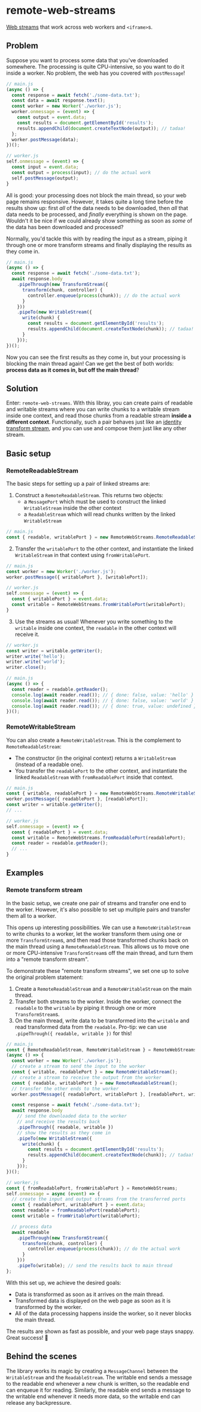# remote-web-streams
[Web streams][streams-spec] that work across web workers and `<iframe>`s.

## Problem
Suppose you want to process some data that you've downloaded somewhere. The processing is quite CPU-intensive,
so you want to do it inside a worker. No problem, the web has you covered with `postMessage`!

```js
// main.js
(async () => {
  const response = await fetch('./some-data.txt');
  const data = await response.text();
  const worker = new Worker('./worker.js');
  worker.onmessage = (event) => {
    const output = event.data;
    const results = document.getElementById('results');
    results.appendChild(document.createTextNode(output)); // tadaa!
  };
  worker.postMessage(data);
})();

// worker.js
self.onmessage = (event) => {
  const input = event.data;
  const output = process(input); // do the actual work
  self.postMessage(output);
}
```

All is good: your processing does not block the main thread, so your web page remains responsive. However, it takes
quite a long time before the results show up: first *all* of the data needs to be downloaded, then *all* that data
needs to be processed, and *finally* everything is shown on the page. Wouldn't it be nice if we could already show
something as soon as *some* of the data has been downloaded and processed?

Normally, you'd tackle this with by reading the input as a stream, piping it through one or more transform streams
and finally displaying the results as they come in.

```js
// main.js
(async () => {
  const response = await fetch('./some-data.txt');
  await response.body
    .pipeThrough(new TransformStream({
      transform(chunk, controller) {
        controller.enqueue(process(chunk)); // do the actual work
      }
    }))
    .pipeTo(new WritableStream({
      write(chunk) {
        const results = document.getElementById('results');
        results.appendChild(document.createTextNode(chunk)); // tadaa!
      }
    }));
})();
```

Now you can see the first results as they come in, but your processing is blocking the main thread again!
Can we get the best of both worlds: **process data as it comes in, but off the main thread**?

## Solution
Enter: `remote-web-streams`. With this libray, you can create pairs of readable and writable streams
where you can write chunks to a writable stream inside one context, and read those chunks from a readable stream
**inside a different context**.
Functionally, such a pair behaves just like an [identity transform stream][identity-transform-stream], and you can
use and compose them just like any other stream.

## Basic setup

### RemoteReadableStream
The basic steps for setting up a pair of linked streams are:
1. Construct a `RemoteReadableStream`. This returns two objects:
   * a `MessagePort` which must be used to construct the linked `WritableStream` inside the other context
   * a `ReadableStream` which will read chunks written by the linked `WritableStream`
```js
// main.js
const { readable, writablePort } = new RemoteWebStreams.RemoteReadableStream();
```
2. Transfer the `writablePort` to the other context, and instantiate the linked `WritableStream` in that context
   using `fromWritablePort`.
```js
// main.js
const worker = new Worker('./worker.js');
worker.postMessage({ writablePort }, [writablePort]);

// worker.js
self.onmessage = (event) => {
  const { writablePort } = event.data;
  const writable = RemoteWebStreams.fromWritablePort(writablePort);
}
```
3. Use the streams as usual! Whenever you write something to the `writable` inside one context,
   the `readable` in the other context will receive it.
```js
// worker.js
const writer = writable.getWriter();
writer.write('hello');
writer.write('world');
writer.close();

// main.js
(async () => {
  const reader = readable.getReader();
  console.log(await reader.read()); // { done: false, value: 'hello' }
  console.log(await reader.read()); // { done: false, value: 'world' }
  console.log(await reader.read()); // { done: true, value: undefined }
})();
```

### RemoteWritableStream
You can also create a `RemoteWritableStream`.
This is the complement to `RemoteReadableStream`:
* The constructor (in the original context) returns a `WritableStream` (instead of a readable one).
* You transfer the `readablePort` to the other context,
  and instantiate the linked `ReadableStream` with `fromReadablePort` inside that context.
```js
// main.js
const { writable, readablePort } = new RemoteWebStreams.RemoteWritableStream();
worker.postMessage({ readablePort }, [readablePort]);
const writer = writable.getWriter();
// ...

// worker.js
self.onmessage = (event) => {
  const { readablePort } = event.data;
  const writable = RemoteWebStreams.fromReadablePort(readablePort);
  const reader = readable.getReader();
  // ...
}
```

## Examples

### Remote transform stream
In the basic setup, we create one pair of streams and transfer one end to the worker.
However, it's also possible to set up multiple pairs and transfer them all to a worker.

This opens up interesting possibilities. We can use a `RemoteWritableStream` to write chunks to a worker,
let the worker transform them using one or more `TransformStream`s, and then read those transformed chunks
back on the main thread using a `RemoteReadableStream`.
This allows us to move one or more CPU-intensive `TransformStream`s off the main thread,
and turn them into a "remote transform stream".

To demonstrate these "remote transform streams", we set one up to solve the original problem statement:
1. Create a `RemoteReadableStream` and a `RemoteWritableStream` on the main thread.
2. Transfer both streams to the worker. Inside the worker, connect the `readable` to the `writable` by piping it
   through one or more `TransformStream`s.
3. On the main thread, write data to be transformed into the `writable` and read transformed data from the `readable`.
   Pro-tip: we can use `.pipeThrough({ readable, writable })` for this!

```js
// main.js
const { RemoteReadableStream, RemoteWritableStream } = RemoteWebStreams;
(async () => {
  const worker = new Worker('./worker.js');
  // create a stream to send the input to the worker
  const { writable, readablePort } = new RemoteWritableStream();
  // create a stream to receive the output from the worker
  const { readable, writablePort } = new RemoteReadableStream();
  // transfer the other ends to the worker
  worker.postMessage({ readablePort, writablePort }, [readablePort, writablePort]);

  const response = await fetch('./some-data.txt');
  await response.body
    // send the downloaded data to the worker
    // and receive the results back
    .pipeThrough({ readable, writable })
    // show the results as they come in
    .pipeTo(new WritableStream({
      write(chunk) {
        const results = document.getElementById('results');
        results.appendChild(document.createTextNode(chunk)); // tadaa!
      }
    }));
})();

// worker.js
const { fromReadablePort, fromWritablePort } = RemoteWebStreams;
self.onmessage = async (event) => {
  // create the input and output streams from the transferred ports
  const { readablePort, writablePort } = event.data;
  const readable = fromReadablePort(readablePort);
  const writable = fromWritablePort(writablePort);

  // process data
  await readable
    .pipeThrough(new TransformStream({
      transform(chunk, controller) {
        controller.enqueue(process(chunk)); // do the actual work
      }
    }))
    .pipeTo(writable); // send the results back to main thread
};
```
With this set up, we achieve the desired goals:
* Data is transformed as soon as it arrives on the main thread.
* Transformed data is displayed on the web page as soon as it is transformed by the worker.
* All of the data processing happens inside the worker, so it never blocks the main thread.

The results are shown as fast as possible, and your web page stays snappy. Great success! 🎉

## Behind the scenes
The library works its magic by creating a `MessageChannel` between the `WritableStream` and the `ReadableStream`.
The writable end sends a message to the readable end whenever a new chunk is written,
so the readable end can enqueue it for reading.
Similarly, the readable end sends a message to the writable end whenever it needs more data,
so the writable end can release any backpressure.

[streams-spec]: https://streams.spec.whatwg.org/
[identity-transform-stream]: https://streams.spec.whatwg.org/#identity-transform-stream
